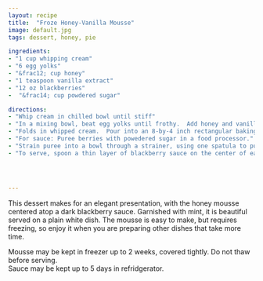 ```yaml
---
layout: recipe
title:  "Froze Honey-Vanilla Mousse"
image: default.jpg
tags: dessert, honey, pie

ingredients:
- "1 cup whipping cream"
- "6 egg yolks"
- "&frac12; cup honey"
- "1 teaspoon vanilla extract"
- "12 oz blackberries"
-  "&frac14; cup powdered sugar"

directions:
- "Whip cream in chilled bowl until stiff"
- "In a mixing bowl, beat egg yolks until frothy.  Add honey and vanilla and beat until light, thick, and pale, about 5-10 minutes"
- "Folds in whipped cream.  Pour into an 8-by-4 inch rectangular baking dish and freeze for at least six hours."
- "For sauce: Puree berries with powedered sugar in a food processor."
- "Strain puree into a bowl through a strainer, using one spatula to push sauce through and another to push sauce off underside of strainer" 
- "To serve, spoon a thin layer of blackberry sauce on the center of each dessert plate, and tip to cover completely with sauce.  Slice mousse into one-inch thick slices and place in the center of each plate.  Garnish with fresh mint sprigs and fresh blackberries"  




---
```

This dessert makes for an elegant presentation, with the honey mousse centered atop a dark blackberry sauce.  Garnished with mint, it is beautiful served on a plain white dish.  The mousse is easy to make, but requires freezing, so enjoy it when you are preparing other dishes that take more time.

Mousse may be kept in freezer up to 2 weeks, covered tightly.  Do not thaw before serving.  
Sauce may be kept up to 5 days in refridgerator.  
